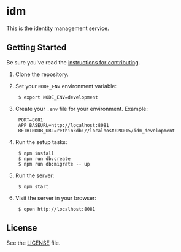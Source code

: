 # idm

This is the identity management service.

## Getting Started

Be sure you've read the [instructions for contributing](./CONTRIBUTING.md).

1. Clone the repository.
2. Set your `NODE_ENV` environment variable:

        $ export NODE_ENV=development
        
2. Create your `.env` file for your environment. Example:

        PORT=8081
        APP_BASEURL=http://localhost:8081
        RETHINKDB_URL=rethinkdb://localhost:28015/idm_development

3. Run the setup tasks:

        $ npm install
        $ npm run db:create
        $ npm run db:migrate -- up

4. Run the server:

        $ npm start

5. Visit the server in your browser:

        $ open http://localhost:8081


## License

See the [LICENSE](./LICENSE) file.
